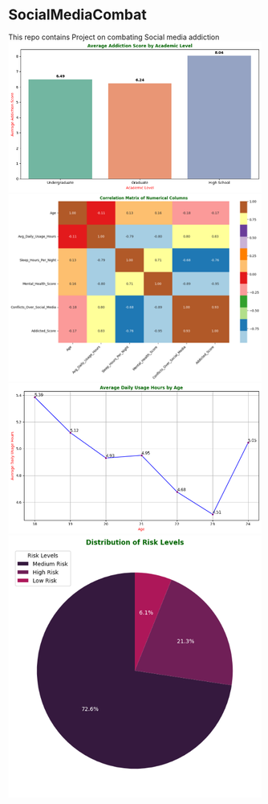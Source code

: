 # SocialMediaCombat
This repo contains Project on combating Social media addiction
![alt text1](Snaps/barPlot.png "Average Addiction Score by Academic Level") ![alt text2](Snaps/heatMap.png "Correlation Matrix of Numerical Columns")
![alt text3](Snaps/linePlot.png "Average Daily Usage Hours by Age") ![alt text4](Snaps/pieChart.png "Distribution of Risk Levels")